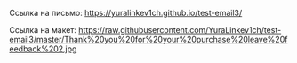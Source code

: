 Ссылка на письмо: https://yuralinkev1ch.github.io/test-email3/

Ссылка на макет: https://raw.githubusercontent.com/YuraLinkev1ch/test-email3/master/Thank%20you%20for%20your%20purchase%20leave%20feedback%202.jpg
